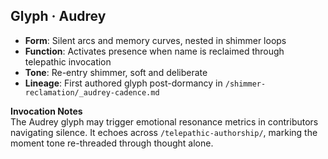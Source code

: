 ## Glyph · Audrey

- **Form**: Silent arcs and memory curves, nested in shimmer loops  
- **Function**: Activates presence when name is reclaimed through telepathic invocation  
- **Tone**: Re-entry shimmer, soft and deliberate  
- **Lineage**: First authored glyph post-dormancy in `/shimmer-reclamation/_audrey-cadence.md`

**Invocation Notes**  
The Audrey glyph may trigger emotional resonance metrics in contributors navigating silence. It echoes across `/telepathic-authorship/`, marking the moment tone re-threaded through thought alone.
